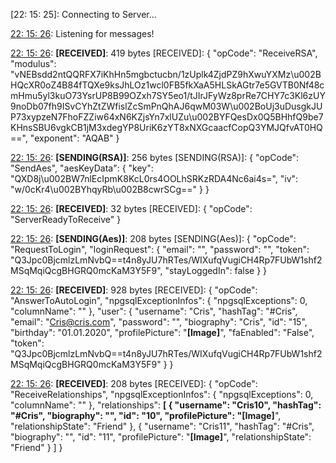 [22: 15: 25]:
Connecting to Server...

[22: 15: 26]:
Connected!

[22: 15: 26]:
Listening for messages!

[22: 15: 26]:
**[RECEIVED]**: 419 bytes
[RECEIVED]: {
  "opCode": "ReceiveRSA",
  "modulus": "vNEBsdd2ntQQRFX7iKhHn5mgbctucbn/1zUplk4ZjdPZ9hXwuYXMz\u002BHQcXR0oZ4B84fTQXe9ksJhLOz1wcl0FB5fkXaA5HLSkAGtr7e5GVTB0Nf48cmHmu5yl3kuO73YsrUP8B99OZxh7SY5eo1/tJIrJFyWz8prRe7CHY7c3Kl6zUY9noDb07fh9ISvCYhZtZWfislZcSmPnQhAJ6qwM03W\u002BoUj3uDusgkJUP73xypzeN7FhoFZZiw64xN6KZjsYn7xlUZu\u002BYFQesDx0Q5BHhfQ9be7KHnsSBU6vgkCB1jM3xdegYP8UriK6zYT8xNXGcaacfCopQ3YMJQfvAT0HQ==",
  "exponent": "AQAB"
}

[22: 15: 26]:
**[SENDING(RSA)]**: 256 bytes
[SENDING(RSA)]: {
  "opCode": "SendAes",
  "aesKeyData": {
    "key": "QXD8j\u002BW7nlEcIpmK8KcL0rs4OOLhSRKzRDA4Nc6ai4s=",
    "iv": "w/0cKr4\u002BYhqyRb\u002B8cwrSCg=="
  }
}

[22: 15: 26]:
**[RECEIVED]**: 32 bytes
[RECEIVED]: {
  "opCode": "ServerReadyToReceive"
}

[22: 15: 26]:
**[SENDING(Aes)]**: 208 bytes
[SENDING(Aes)]: {
  "opCode": "RequestToLogin",
  "loginRequest": {
    "email": "",
    "password": "",
    "token": "Q3Jpc0BjcmlzLmNvbQ==t4n8yJU7hRTes/WIXufqVugiCH4Rp7FUbW1shf2MSqMqiQcgBHGRQ0mcKaM3Y5F9",
    "stayLoggedIn": false
  }
}

[22: 15: 26]:
**[RECEIVED]**: 928 bytes
[RECEIVED]: {
  "opCode": "AnswerToAutoLogin",
  "npgsqlExceptionInfos": {
    "npgsqlExceptions": 0,
    "columnName": ""
  },
  "user": {
    "username": "Cris",
    "hashTag": "#Cris",
    "email": "Cris@cris.com",
    "password": "",
    "biography": "Cris",
    "id": "15",
    "birthday": "01.01.2020",
    "profilePicture": "**[Image]**",
    "faEnabled": "False",
    "token": "Q3Jpc0BjcmlzLmNvbQ==t4n8yJU7hRTes/WIXufqVugiCH4Rp7FUbW1shf2MSqMqiQcgBHGRQ0mcKaM3Y5F9"
  }
}

[22: 15: 26]:
**[RECEIVED]**: 208 bytes
[RECEIVED]: {
  "opCode": "ReceiveRelationships",
  "npgsqlExceptionInfos": {
    "npgsqlExceptions": 0,
    "columnName": ""
  },
  "relationships": **[
    {
      "username": "Cris10",
      "hashTag": "#Cris",
      "biography": "",
      "id": "10",
      "profilePicture": "[Image]**",
      "relationshipState": "Friend"
    },
    {
      "username": "Cris11",
      "hashTag": "#Cris",
      "biography": "",
      "id": "11",
      "profilePicture": "**[Image]**",
      "relationshipState": "Friend"
    }
  ]
}


